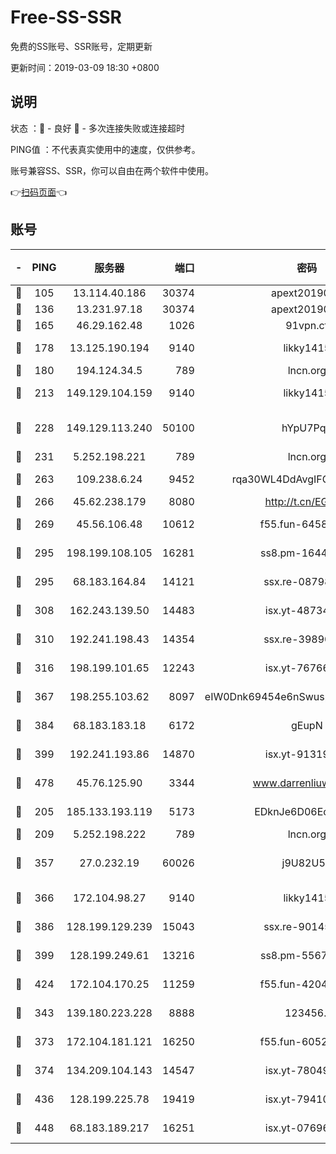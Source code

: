 # Free-SS-SSR

免费的SS账号、SSR账号，定期更新

更新时间：2019-03-09 18:30 +0800

## 说明

状态     ：🙂 - 良好 🙁 - 多次连接失败或连接超时

PING值   ：不代表真实使用中的速度，仅供参考。

账号兼容SS、SSR，你可以自由在两个软件中使用。

👉[扫码页面](https://liesauer.github.io/Free-SS-SSR/)👈

## 账号

|-|PING|服务器|端口|密码|加密方式|区域|
|:----:|:----:|:-----:|-----:|:----:|:----:|:----:|
|🙂|105|13.114.40.186|30374|apext2019006|chacha20|JP|
|🙂|136|13.231.97.18|30374|apext2019006|chacha20|JP|
|🙂|165|46.29.162.48|1026|91vpn.cf|rc4-md5|RU|
|🙂|178|13.125.190.194|9140|likky1415|aes-256-cfb|KR|
|🙂|180|194.124.34.5|789|lncn.org|rc4|JP|
|🙂|213|149.129.104.159|9140|likky1415|aes-256-cfb|HK|
|🙂|228|149.129.113.240|50100|hYpU7PqP|chacha20-ietf-poly1305|CN|
|🙂|231|5.252.198.221|789|lncn.org|rc4|JP|
|🙂|263|109.238.6.24|9452|rqa30WL4DdAvgIFG6Fs3znzTa|aes-256-cfb|FR|
|🙂|266|45.62.238.179|8080|http://t.cn/EGJIyrl|rc4-md5|CA|
|🙂|269|45.56.106.48|10612|f55.fun-64589896|aes-256-cfb|US|
|🙂|295|198.199.108.105|16281|ss8.pm-16442096|aes-256-cfb|US|
|🙂|295|68.183.164.84|14121|ssx.re-08798532|aes-256-cfb|US|
|🙂|308|162.243.139.50|14483|isx.yt-48734916|aes-256-cfb|US|
|🙂|310|192.241.198.43|14354|ssx.re-39890928|aes-256-cfb|US|
|🙂|316|198.199.101.65|12243|isx.yt-76766830|aes-256-cfb|US|
|🙂|367|198.255.103.62|8097|eIW0Dnk69454e6nSwuspv9DmS201tQ0D|aes-256-cfb|US|
|🙂|384|68.183.183.18|6172|gEupN|aes-256-cfb|SG|
|🙂|399|192.241.193.86|14870|isx.yt-91319838|aes-256-cfb|US|
|🙂|478|45.76.125.90|3344|www.darrenliuwei.com|aes-256-cfb|AU|
|🙂|205|185.133.193.119|5173|EDknJe6D06EoWDaw|aes-256-cfb|US|
|🙂|209|5.252.198.222|789|lncn.org|rc4|JP|
|🙂|357|27.0.232.19|60026|j9U82U53|xchacha20-ietf-poly1305|HK|
|🙂|366|172.104.98.27|9140|likky1415|aes-256-cfb|JP|
|🙂|386|128.199.129.239|15043|ssx.re-90145135|aes-256-cfb|SG|
|🙂|399|128.199.249.61|13216|ss8.pm-55672488|aes-256-cfb|SG|
|🙂|424|172.104.170.25|11259|f55.fun-42045141|aes-256-cfb|SG|
|🙁|343|139.180.223.228|8888|123456..|aes-256-cfb|JP|
|🙁|373|172.104.181.121|16250|f55.fun-60522964|aes-256-cfb|SG|
|🙁|374|134.209.104.143|14547|isx.yt-78049863|aes-256-cfb|SG|
|🙁|436|128.199.225.78|19419|isx.yt-79410902|aes-256-cfb|SG|
|🙁|448|68.183.189.217|16251|isx.yt-07696164|aes-256-cfb|SG|
